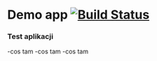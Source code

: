 # Demo app [![Build Status](https://travis-ci.org/Ciemiorek/javaapp.svg?branch=master)](https://travis-ci.org/Ciemiorek/javaapp)

### Test aplikacji
-cos tam
-cos tam
-cos tam